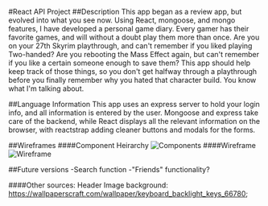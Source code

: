 #React API Project
##Description
This app began as a review app, but evolved into what you see now. Using React, mongoose, and mongo features, I have developed a personal game diary. Every gamer has their favorite games, and will without a doubt play them more than once.
 Are you on your 27th Skyrim playthrough, and can't remember if you liked playing Two-handed? Are you rebooting the Mass Effect again, but can't remember if you like a certain someone enough to save them? This app should help keep track of those things, so you don't get halfway through a playthrough before you finally remember why you hated that character build. You know what I'm talking about.

##Language Information
This app uses an express server to hold your login info, and all information is entered by the user. Mongoose and express take care of the backend, while React displays all the relevant information on the browser, with reactstrap adding cleaner buttons and modals for the forms.

##Wireframes
####Component Heirarchy
![Components](https://i.imgur.com/u7bmBaE.jpg)
####Wireframe
![Wireframe](https://i.imgur.com/gSJCDQP.jpg?2)

##Future versions
-Search function
-"Friends" functionality?



####Other sources:
Header Image background: https://wallpaperscraft.com/wallpaper/keyboard_backlight_keys_66780;
